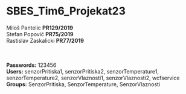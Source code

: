# SBES_Tim6_Projekat23

Miloš Pantelic <b>PR129/2019</b> <br>
Stefan Popović <b>PR75/2019</b> <br>
Rastislav Zaskalicki <b>PR77/2019</b> <br>

<br><br>
<b>Passwords:</b>
123456<br>
<b>Users:</b>
senzorPritiska1, senzorPritiska2, senzorTemperature1, senzorTemperature2, senzorVlaznosti1, senzorVlaznosti2, wcfservice<br>
<b>Groups:</b>
SenzorPritiska, SenzorTemperature, SenzorVlaznosti<br>
